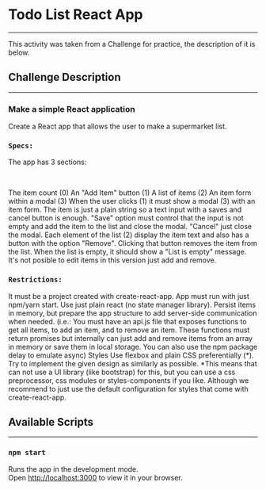 <h1>Todo List React App</h1>
<hr>

This activity was taken from a Challenge for practice, the description of it is below.

<h2>Challenge Description</h2>
<hr>
<h3>Make a simple React application</h3>

<p>Create a React app that allows the user to make a supermarket list.</p>

### `Specs:`

<p>The app has 3 sections:</p><br>
<p>The item count (0) An "Add Item" button (1) A list of items (2) An item form within a modal (3) When the user clicks (1) it must show a modal (3) with an item form. The item is just a plain string so a text input with a saves and cancel button is enough. "Save" option must control that the input is not empty and add the item to the list and close the modal. "Cancel" just close the modal. Each element of the list (2) display the item text and also has a button with the option "Remove". Clicking that button removes the item from the list. When the list is empty, it should show a "List is empty" message. It's not posible to edit items in this version just add and remove.</p>

### `Restrictions:`

<p>It must be a project created with create-react-app. App must run with just npm/yarn start. Use just plain react (no state manager library). Persist items in memory, but prepare the app structure to add server-side communication when needed. (i.e.: You must have an api.js file that exposes functions to get all items, to add an item, and to remove an item. These functions must return promises but internally can just add and remove items from an array in memory or save them in local storage. You can also use the npm package delay to emulate async) Styles Use flexbox and plain CSS preferentially (*). Try to implement the given design as similarly as possible. *This means that can not use a UI library (like bootstrap) for this, but you can use a css preprocessor, css modules or styles-components if you like. Although we recommend to just use the default configuration for styles that come with create-react-app.</p>

<h2>Available Scripts</h2>
<hr>

### `npm start`

Runs the app in the development mode.\
Open [http://localhost:3000](http://localhost:3000) to view it in your browser.
